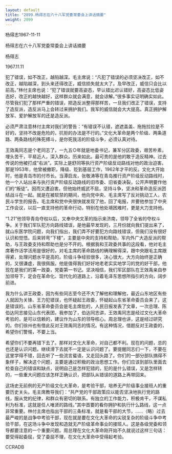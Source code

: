 ```yaml
---
layout: default
title: "2899.杨得志在六十八军党委常委会上讲话摘要"
weight: 2899
---
```


杨得志1967-11-11

杨得志在六十八军党委常委会上讲话摘要

杨得志

1967.11.11

犯了错误，如不改正，越陷越深。毛主席说：“凡犯了错误的必须坚决改正，如不改正，越陷越深，到头来还得改正，威信损失就太大了。及早改正，威信只会比以前高。”林付主席也说：“犯了错误就要高姿态，早认错比迟认错好，高姿态比低姿态好，改正的越快越好，这样群众就会满意，就会谅解。”很多事实证明确实如此。尽管我们犯了那样严重的错误，把造反派整得那样苦，一旦我们改正了错误，支持了造反派，造反派马上会转过来拥护我们。我军的威信就会大大提高。真正拥护解放军、爱护解放军的还是造反派。

必须严肃注意林付主席对我们的警告：“有错误不认错，遮遮盖盖、拖拖拉拉是不好的，坚持不改是危险的，抗拒的办法是不行的。”文化大革命是两个阶级、两条道路、两条路线的殊死搏斗，是你死我活的阶级斗争，必须认真对待。

王效禹同志是个老同志了，一九五○年就是地委书记，兼军分区政委，艰苦朴素，埋头苦干，平易近人，深入群众。历来如此。最可贵的是他的敢于造反精神。过去传说的他被打成“右派”。实际上是舒同等执行资产阶级反动路线对他的政治迫害。那是1953年，他曾被撤职，降级、贬到基层工作，1962年才平的反。文化大开始时，他是青岛市的付市长。当潭启龙，张敬涛等在青岛推行资产阶级反动路线时，他一个人站出来与执行资产阶级反动路线的旧市委、旧省委决裂，公开声明要作他们的“叛徒”。因而又遭迫害。但他始终威武不屈，坚持斗争，坚决和革命造反派团结战斗在一起。就是在被软禁的期间，他向党中央、毛主席写了反对挑动工人，农民斗学生的报告。毛主席和党中央很快就发现了他，回了电报，并要他参加了中央工作会议，以后一直支持他的革命行动，特别在他处境困难时，更是大力支持他。

“1.21”他领导青岛夺权以后，又奉中央文革的指示来济南，领导了全省的夺权斗争。关于我们军队犯方向路线错误，是他最早发现的，三月份就向我们提出来了，就山东医学院问题，向我们指出，我们弄不好要犯方向路线错误，但我们没有很好认识和觉悟。后来转弯“下楼”，主要是中央的支持和帮助，军内外广大造反派的帮助，与王政委支持和帮助也是分不开的。根据我和王政委共事的这段看，他对毛主席著作活学活用是很好的，对毛主席的革命路线的确理解得深，跟中央跟毛主席跟得紧，处理问题水平是高的。阶级斗争经验很多，决心很大，大方向始终是正确的，又很谦虚，我很佩服。他是值得我们好好地老老实实地学习的党的好干部，他现在是我们的第一政委，党委第一书记。坚决相信，我们军区部队在王效禹亲自参加领导下，定会在革命化、现代化的道路上，沿着毛泽东思想所指引的方向，阔步前进。

我为什么讲王政委，因为有些同志至今还不大了解他和理解他，最近山东地区有些人就因为关锋、王力犯错误，也怀疑起王政委，怀疑起山东省革命委员会来了。这是错误的。山东省革命委员会是毛主席批的，人民日报发表了文章，一次总理、陈伯达同志接见山东代表团，我参加了，伯达同志讲，王效禹同志是经过文化大革命考验的，是可以信赖的，建议作为山东的领导核心。周总理也讲，这是经过研究的。你们徐州也有借此反对王效禹同志的情况。有这种情况，借题反对王政委的，希望你们警惕，不要上当。

希望你们不要再错下去了。那样对文化大革命，对自己都不利。现在的问题，总的也还是认识问题。继续滑下去就不一定是认识问题了。要提醒同志们一下，不要在这里学得不错，回去听了一些流言蜚语，又走回头路了。你们的一部分部队搞得不象样子，解决这个问题，主要是通过积极的政治思想工作。你们应该到部队里面去检查自己的错误和缺点，说明自己是怎样犯错的，犯的是什么错误，又是怎样转的，一些重大问题应该怎样正确认识，把部队从错误的道路上再带回来。

这场史无前例的无产阶级文化大革命，是考验干部，培养无产阶级事业接班人的重要历史关头。毛主席教导我们：“共产党的干部政策应以能否坚决地执行党的路线，服从党的纪律，和群众有密切的联系。有独立的工作能力，积极肯干，不谋私利为标准，这就是任人唯贤的路线。”其中首要的看你拥护和执行什么路线，这一点非常重要。林付主席也指出干部的三条标准，就是看干部的大节，……（略）过去最严峻的是战争中考验干部，现在就是要在文化大革命的尖锐复杂的阶级斗争中考验干部，在这场斗争中发现和造就无产阶级革命事业的接班人。这是各级党委和领导都要注意的一个重要问题。周总理在文化大革命刚开始不久就说过这样三句话：要受得起委屈，受了委屈不理，在文化大革命中受得起考验。

CCRADB

